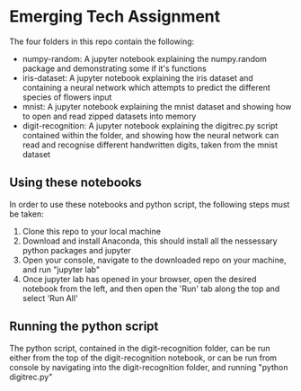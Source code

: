 # Emerging Tech Assignment

The four folders in this repo contain the following:

<ul>
  <li>numpy-random: A jupyter notebook explaining the numpy.random package and demonstrating some if it's functions</li>
  <li>iris-dataset: A jupyter notebook explaining the iris dataset and containing a neural network which attempts to predict the different species of      flowers input</li>
  <li>mnist: A jupyter notebook explaining the mnist dataset and showing how to open and read zipped datasets into memory</li>
  <li>digit-recognition: A jupyter notebook explaining the digitrec.py script contained within the folder, and showing how the neural network can read and recognise different handwritten digits, taken from the mnist dataset</li>
</ul>

## Using these notebooks

In order to use these notebooks and python script, the following steps must be taken:

<ol>
  <li>Clone this repo to your local machine</li>
  <li>Download and install Anaconda, this should install all the nessessary python packages and jupyter</li>
  <li>Open your console, navigate to the downloaded repo on your machine, and run "jupyter lab"</li>
  <li>Once jupyter lab has opened in your browser, open the desired notebook from the left, and then open the 'Run' tab along the top and select 'Run All'</li> 
</ol>

## Running the python script

The python script, contained in the digit-recognition folder, can be run either from the top of the digit-recognition notebook, or can be run from console by navigating into the digit-recognition folder, and running "python digitrec.py"
